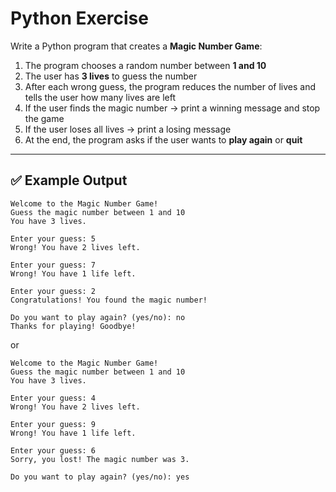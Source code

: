 # Python Exercise

Write a Python program that creates a **Magic Number Game**:

1. The program chooses a random number between **1 and 10**
2. The user has **3 lives** to guess the number
3. After each wrong guess, the program reduces the number of lives and tells the user how many lives are left
4. If the user finds the magic number → print a winning message and stop the game
5. If the user loses all lives → print a losing message
6. At the end, the program asks if the user wants to **play again** or **quit**

---

## ✅ Example Output

```
Welcome to the Magic Number Game!
Guess the magic number between 1 and 10
You have 3 lives.

Enter your guess: 5
Wrong! You have 2 lives left.

Enter your guess: 7
Wrong! You have 1 life left.

Enter your guess: 2
Congratulations! You found the magic number!

Do you want to play again? (yes/no): no
Thanks for playing! Goodbye!
```

or

```
Welcome to the Magic Number Game!
Guess the magic number between 1 and 10
You have 3 lives.

Enter your guess: 4
Wrong! You have 2 lives left.

Enter your guess: 9
Wrong! You have 1 life left.

Enter your guess: 6
Sorry, you lost! The magic number was 3.

Do you want to play again? (yes/no): yes
```

